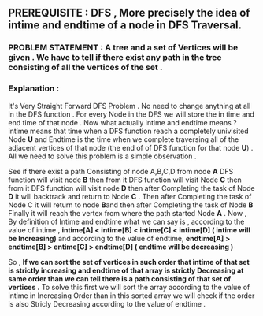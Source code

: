 ## PREREQUISITE : DFS , More precisely the idea of intime and endtime of a node in DFS Traversal.

### PROBLEM STATEMENT : A tree and a set of Vertices will be given . We have to tell if there exist any path in the tree consisting of all the vertices of the set .

### Explanation : 
It's Very Straight Forward DFS Problem . No need to change anything at all in the DFS function . For every Node in the DFS we will store the in time and end time
of that node . Now what actually intime and endtime means ? intime means that time when a DFS function reach a completely univisited Node **U** and Endtime is the time when we 
complete traversing all of the adjacent vertices of that node (the end of of DFS function for that node **U**) . All we need to solve this problem is a simple 
observation .     

See if there exist a path Consisting of node A,B,C,D  from node **A** DFS function will visit node **B** then from it DFS function will visit Node **C** then from it 
DFS function will visit node **D** then after Completing the task of Node **D** it will backtrack and return to Node **C** . Then after Completing the task of Node C it will 
return to node **B**and then after Completing the task of Node **B** Finally it will reach the vertex from where the path started Node **A** . 
Now , By definition of Intime and endtime what we can say is , 
according to the value of intime , **intime[A] < intime[B] < intime[C] < intime[D] ( intime will be Increasing)**
and according to the value of endtime, **endtime[A] > endtime[B] > entime[C] > endtime[D] ( endtime will be decreasing )**

So , **If we can sort the set of vertices in such order that intime of that set is strictly increasing and endtime of that array is strictly Decreasing at same order
than we can tell there is a path consisting of that set of vertices .**
To solve this first we will sort the array according to the value of intime in Increasing Order than in this sorted array we will check if the order is also Stricly Decreasing 
according to the value of endtime .
